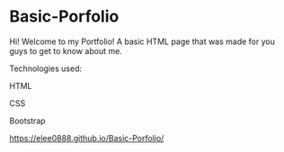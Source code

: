 # Basic-Porfolio

Hi! Welcome to my Portfolio! A basic HTML page that was made for you guys to get to know about me. 

Technologies used:

HTML

CSS

Bootstrap

https://elee0888.github.io/Basic-Porfolio/
